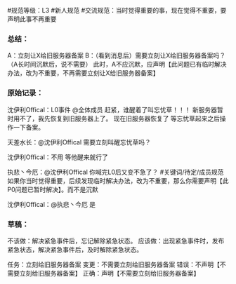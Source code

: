 #规范等级：L3
#新人规范
#交流规范：当时觉得重要的事，现在觉得不重要，要声明此事不再重要
### 总结：
A：立刻让X给旧服务器备案
B：（看到消息后）需要立刻让X给旧服务器备案吗？
（A长时间沉默后，说不需要）
此时，A不应沉默，应声明【此问题已有临时解决办法，改为不重要，不再需要立刻让X给旧服务器备案】

### 原始记录：
沈伊利Offical：L0事件
@全体成员 赶紧，谁醒着了叫忘忧草！！！
新服务器暂时用不了，我先恢复到旧服务器上了。
现在旧服务器恢复了
等忘忧草起来之后操作一下备案。

天差水长：@沈伊利Offical 需要立刻叫醒忘忧草吗？

沈伊利Offical：不用
等他醒来就行了

执悲丶今厄：@沈伊利Offical 你喊完L0后又变不急了？
#关键词/待定/成员规范
如果你当时觉得重要，后续发现临时解决办法，改为不重要，那么你需要声明【此P0问题已暂时解决】。而不是沉默

沈伊利Offical：@执悲丶今厄 是

### 草稿：
不该做：解决紧急事件后，忘记解除紧急状态。
应该做：出现紧急事件时，发布紧急状态，解决紧急事件后，及时解除紧急状态。


任务：立刻给旧服务器备案
变更：不需要立刻给旧服务器备案
错误：不声明【不需要立刻给旧服务器备案】
正确：声明【不需要立刻给旧服务器备案】